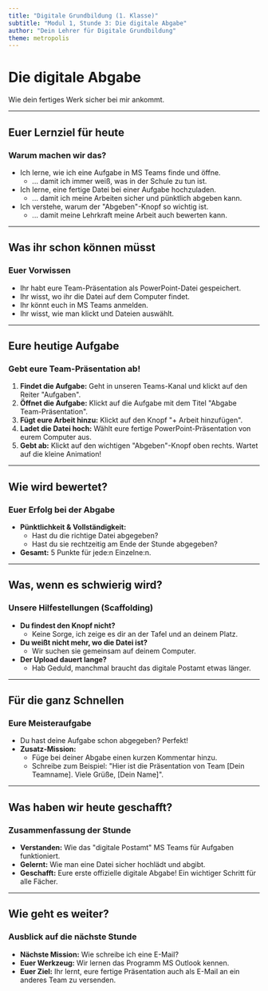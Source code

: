 ```yaml
---
title: "Digitale Grundbildung (1. Klasse)"
subtitle: "Modul 1, Stunde 3: Die digitale Abgabe"
author: "Dein Lehrer für Digitale Grundbildung"
theme: metropolis
---
```


# Die digitale Abgabe

Wie dein fertiges Werk sicher bei mir ankommt.

---

## Euer Lernziel für heute

### Warum machen wir das?

*   Ich lerne, wie ich eine Aufgabe in MS Teams finde und öffne.
    *   ... damit ich immer weiß, was in der Schule zu tun ist.
*   Ich lerne, eine fertige Datei bei einer Aufgabe hochzuladen.
    *   ... damit ich meine Arbeiten sicher und pünktlich abgeben kann.
*   Ich verstehe, warum der "Abgeben"-Knopf so wichtig ist.
    *   ... damit meine Lehrkraft meine Arbeit auch bewerten kann.

---

## Was ihr schon können müsst

### Euer Vorwissen

*   Ihr habt eure Team-Präsentation als PowerPoint-Datei gespeichert.
*   Ihr wisst, wo ihr die Datei auf dem Computer findet.
*   Ihr könnt euch in MS Teams anmelden.
*   Ihr wisst, wie man klickt und Dateien auswählt.

---

## Eure heutige Aufgabe

### Gebt eure Team-Präsentation ab!

1.  **Findet die Aufgabe:** Geht in unseren Teams-Kanal und klickt auf den Reiter "Aufgaben".
2.  **Öffnet die Aufgabe:** Klickt auf die Aufgabe mit dem Titel "Abgabe Team-Präsentation".
3.  **Fügt eure Arbeit hinzu:** Klickt auf den Knopf "+ Arbeit hinzufügen".
4.  **Ladet die Datei hoch:** Wählt eure fertige PowerPoint-Präsentation von eurem Computer aus.
5.  **Gebt ab:** Klickt auf den wichtigen "Abgeben"-Knopf oben rechts. Wartet auf die kleine Animation!

---

## Wie wird bewertet?

### Euer Erfolg bei der Abgabe

*   **Pünktlichkeit & Vollständigkeit:**
    *   Hast du die richtige Datei abgegeben?
    *   Hast du sie rechtzeitig am Ende der Stunde abgegeben?
*   **Gesamt:** 5 Punkte für jede:n Einzelne:n.

---

## Was, wenn es schwierig wird?

### Unsere Hilfestellungen (Scaffolding)

*   **Du findest den Knopf nicht?**
    *   Keine Sorge, ich zeige es dir an der Tafel und an deinem Platz.
*   **Du weißt nicht mehr, wo die Datei ist?**
    *   Wir suchen sie gemeinsam auf deinem Computer.
*   **Der Upload dauert lange?**
    *   Hab Geduld, manchmal braucht das digitale Postamt etwas länger.

---

## Für die ganz Schnellen

### Eure Meisteraufgabe

*   Du hast deine Aufgabe schon abgegeben? Perfekt!
*   **Zusatz-Mission:**
    *   Füge bei deiner Abgabe einen kurzen Kommentar hinzu.
    *   Schreibe zum Beispiel: "Hier ist die Präsentation von Team [Dein Teamname]. Viele Grüße, [Dein Name]".

---

## Was haben wir heute geschafft?

### Zusammenfassung der Stunde

*   **Verstanden:** Wie das "digitale Postamt" MS Teams für Aufgaben funktioniert.
*   **Gelernt:** Wie man eine Datei sicher hochlädt und abgibt.
*   **Geschafft:** Eure erste offizielle digitale Abgabe! Ein wichtiger Schritt für alle Fächer.

---

## Wie geht es weiter?

### Ausblick auf die nächste Stunde

*   **Nächste Mission:** Wie schreibe ich eine E-Mail?
*   **Euer Werkzeug:** Wir lernen das Programm MS Outlook kennen.
*   **Euer Ziel:** Ihr lernt, eure fertige Präsentation auch als E-Mail an ein anderes Team zu versenden.

